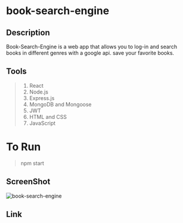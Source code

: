 # book-search-engine
## Description

Book-Search-Engine is a web app that allows you to log-in and search books in different genres with a google api. save your favorite books.

## Tools
> 1. React
> 2. Node.js
> 3. Express.js
> 4. MongoDB and Mongoose
> 5. JWT
> 6. HTML and CSS
> 7. JavaScript

# To Run
> npm start

## ScreenShot
![book-search-engine](book-serach.png)

## Link
[]()
